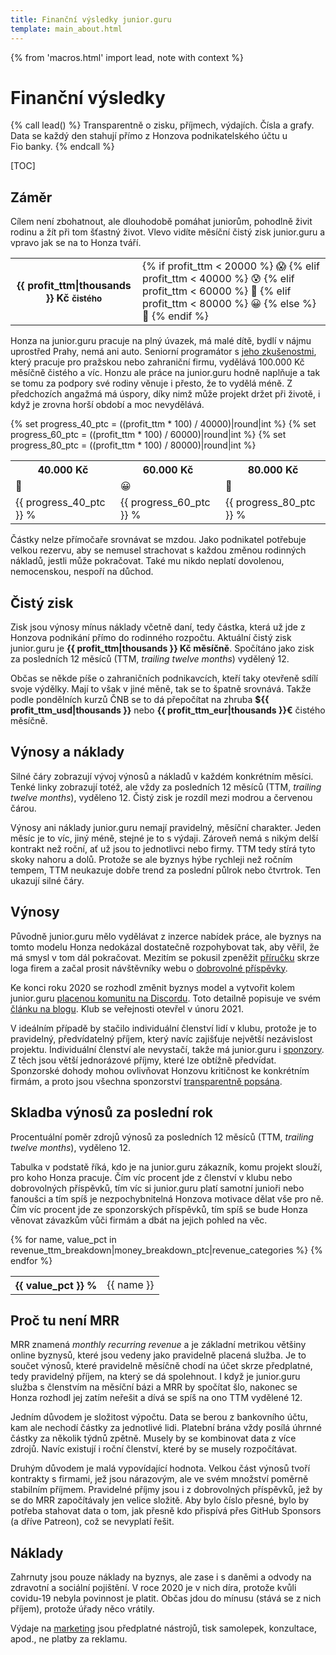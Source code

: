 ```yaml
---
title: Finanční výsledky junior.guru
template: main_about.html
---
```


{% from 'macros.html' import lead, note with context %}

# Finanční výsledky

{% call lead() %}
Transparentně o zisku, příjmech, výdajích. Čísla a grafy. Data se každý den stahují přímo z Honzova podnikatelského účtu u Fio banky.
{% endcall %}

[TOC]

## Záměr

Cílem není zbohatnout, ale dlouhodobě pomáhat juniorům, pohodlně živit rodinu a žít při tom šťastný život. Vlevo vidíte měsíční čistý zisk junior.guru a vpravo jak se na to Honza tváří.

<table class="table table-mood">
    <tr>
        <th>{{ profit_ttm|thousands }} Kč <small>čistého</small></th>
        <td>
            {% if profit_ttm < 20000 %}
                😱
            {% elif profit_ttm < 40000 %}
                😰
            {% elif profit_ttm < 60000 %}
                🤨
            {% elif profit_ttm < 80000 %}
                😀
            {% else %}
                🤩
            {% endif %}
        </td>
    </tr>
</table>

Honza na junior.guru pracuje na plný úvazek, má malé dítě, bydlí v nájmu uprostřed Prahy, nemá ani auto.
Seniorní programátor s [jeho zkušenostmi](https://www.linkedin.com/in/honzajavorek/), který pracuje pro pražskou nebo zahraniční firmu, vydělává 100.000 Kč měsíčně čistého a víc.
Honzu ale práce na junior.guru hodně naplňuje a tak se tomu za podpory své rodiny věnuje i přesto, že to vydělá méně.
Z předchozích angažmá má úspory, díky nimž může projekt držet při životě, i když je zrovna horší období a moc nevydělává.

<table class="table table-goals">
    {% set progress_40_ptc = ((profit_ttm * 100) / 40000)|round|int %}
    {% set progress_60_ptc = ((profit_ttm * 100) / 60000)|round|int %}
    {% set progress_80_ptc = ((profit_ttm * 100) / 80000)|round|int %}
    <tr>
        <th class="goal{% if progress_40_ptc >= 100 %} goal-reached{% endif %}">40.000 Kč</th>
        <th class="goal{% if progress_60_ptc >= 100 %} goal-reached{% endif %}">60.000 Kč</th>
        <th class="goal{% if progress_80_ptc >= 100 %} goal-reached{% endif %}">80.000 Kč</th>
    </tr>
    <tr>
        <td class="goal{% if progress_40_ptc >= 100 %} goal-reached{% endif %}">🤨</td>
        <td class="goal{% if progress_60_ptc >= 100 %} goal-reached{% endif %}">😀</td>
        <td class="goal{% if progress_80_ptc >= 100 %} goal-reached{% endif %}">🤩</td>
    </tr>
    <tr>
        <td class="goal{% if progress_40_ptc >= 100 %} goal-reached{% endif %}">
            <div class="progress">
                <div class="progress-bar" style="width: {{ progress_40_ptc }}%">{{ progress_40_ptc }} %</div>
            </div>
        </td>
        <td class="goal{% if progress_60_ptc >= 100 %} goal-reached{% endif %}">
            <div class="progress">
                <div class="progress-bar" style="width: {{ progress_60_ptc }}%">{{ progress_60_ptc }} %</div>
            </div>
        </td>
        <td class="goal{% if progress_80_ptc >= 100 %} goal-reached{% endif %}">
            <div class="progress">
                <div class="progress-bar" style="width: {{ progress_80_ptc }}%">{{ progress_80_ptc }} %</div>
            </div>
        </td>
    </tr>
</table>

Částky nelze přímočaře srovnávat se mzdou. Jako podnikatel potřebuje velkou rezervu, aby se nemusel strachovat s každou změnou rodinných nákladů, jestli může pokračovat. Také mu nikdo neplatí dovolenou, nemocenskou, nespoří na důchod.

## Čistý zisk

Zisk jsou výnosy mínus náklady včetně daní, tedy částka, která už jde z Honzova podnikání přímo do rodinného rozpočtu. Aktuální čistý zisk junior.guru je **{{ profit_ttm|thousands }} Kč měsíčně**. Spočítáno jako zisk za posledních 12 měsíců (TTM, _trailing twelve months_) vydělený 12.

Občas se někde píše o zahraničních podnikavcích, kteří taky otevřeně sdílí svoje výdělky. Mají to však v jiné měně, tak se to špatně srovnává. Takže podle pondělních kurzů ČNB se to dá přepočítat na zhruba **${{ profit_ttm_usd|thousands }}** nebo **{{ profit_ttm_eur|thousands }}€** čistého měsíčně.

<div class="chart-scroll"><div class="chart-container"><canvas
    class="chart" width="400" height="300"
    data-chart-type="line"
    data-chart="{{ {
        'labels': charts.profit_labels,
        'datasets': [
            {
                'label': 'zisk',
                'data': charts.profit,
                'borderColor': '#1755d1',
                'borderWidth': 2,
            },
            {
                'label': 'zisk TTM/12',
                'data': charts.profit_ttm,
                'borderColor': '#1755d1',
                'borderWidth': 1,
            }
        ]
    }|tojson|forceescape }}"
    data-chart-options="{{ {
        'interaction': {'mode': 'index'},
        'plugins': {'annotation': charts.profit_annotations},
    }|tojson|forceescape }}"></canvas></div></div>

## Výnosy a náklady

Silné čáry zobrazují vývoj výnosů a nákladů v každém konkrétním měsíci. Tenké linky zobrazují totéž, ale vždy za posledních 12 měsíců (TTM, _trailing twelve months_), vyděleno 12. Čistý zisk je rozdíl mezi modrou a červenou čárou.

Výnosy ani náklady junior.guru nemají pravidelný, měsíční charakter. Jeden měsíc je to víc, jiný méně, stejné je to s výdaji. Zároveň nemá s nikým delší kontrakt než roční, ať už jsou to jednotlivci nebo firmy. TTM tedy stírá tyto skoky nahoru a dolů. Protože se ale byznys hýbe rychleji než ročním tempem, TTM neukazuje dobře trend za poslední půlrok nebo čtvrtrok. Ten ukazují silné čáry.

<div class="chart-scroll"><div class="chart-container"><canvas
    class="chart" width="400" height="300"
    data-chart-type="line"
    data-chart="{{ {
        'labels': charts.revenue_labels,
        'datasets': [
            {
                'label': 'výnosy',
                'data': charts.revenue,
                'borderColor': '#1755d1',
                'borderWidth': 2,
            },
            {
                'label': 'výnosy TTM/12',
                'data': charts.revenue_ttm,
                'borderColor': '#1755d1',
                'borderWidth': 1,
            },
            {
                'label': 'náklady',
                'data': charts.cost,
                'borderColor': '#dc3545',
                'borderWidth': 2,
            },
            {
                'label': 'náklady TTM/12',
                'data': charts.cost_ttm,
                'borderColor': '#dc3545',
                'borderWidth': 1,
            },
        ]
    }|tojson|forceescape }}"
    data-chart-options="{{ {
        'interaction': {'mode': 'index'},
        'plugins': {'annotation': charts.revenue_annotations},
    }|tojson|forceescape }}"></canvas></div></div>

## Výnosy

Původně junior.guru mělo vydělávat z inzerce nabídek práce, ale byznys na tomto modelu Honza nedokázal dostatečně rozpohybovat tak, aby věřil, že má smysl v tom dál pokračovat. Mezitím se pokusil zpeněžit [příručku](../handbook/index.md) skrze loga firem a začal prosit návštěvníky webu o [dobrovolné příspěvky](../love.jinja).

Ke konci roku 2020 se rozhodl změnit byznys model a vytvořit kolem junior.guru [placenou komunitu na Discordu](../club.md). Toto detailně popisuje ve svém [článku na blogu](https://honzajavorek.cz/blog/spoustim-klub/). Klub se veřejnosti otevřel v únoru 2021.

V ideálním případě by stačilo individuální členství lidí v klubu, protože je to pravidelný, předvídatelný příjem, který navíc zajišťuje největší nezávislost projektu. Individuální členství ale nevystačí, takže má junior.guru i [sponzory](sponsors-partners.md). Z těch jsou větší jednorázové příjmy, které lze obtížně předvídat. Sponzorské dohody mohou ovlivňovat Honzovu kritičnost ke konkrétním firmám, a proto jsou všechna sponzorství [transparentně popsána](sponsors-partners.md).

<div class="chart-scroll"><div class="chart-container"><canvas
    class="chart" width="400" height="300"
    data-chart-type="bar"
    data-chart="{{ {
        'labels': charts.revenue_breakdown_labels,
        'datasets': [
            {
                'label': 'dobrovolné příspěvky',
                'data': charts.revenue_breakdown.pop('donations'),
                'backgroundColor': '#02cabb',
            },
            {
                'label': 'individuální členství',
                'data': charts.revenue_breakdown.pop('memberships'),
                'backgroundColor': '#1755d1',
            },
            {
                'label': 'příspěvky sponzorů',
                'data': charts.revenue_breakdown.pop('sponsorships'),
                'backgroundColor': '#638cdd',
            },
            {
                'label': 'inzerce nabídek práce',
                'data': charts.revenue_breakdown.pop('jobs'),
                'backgroundColor': '#421bd4',
            },
        ],
    }|tojson|forceescape }}"
    {{ charts.revenue_breakdown.keys()|list|assert_empty }}
    data-chart-options="{{ {
        'interaction': {'mode': 'index'},
        'scales': {'x': {'stacked': True}, 'y': {'stacked': True}},
        'plugins': {'annotation': charts.revenue_breakdown_annotations},
    }|tojson|forceescape }}"></canvas></div></div>

## Skladba výnosů za poslední rok

Procentuální poměr zdrojů výnosů za posledních 12 měsíců (TTM, _trailing twelve months_), vyděleno 12.

Tabulka v podstatě říká, kdo je na junior.guru zákazník, komu projekt slouží, pro koho Honza pracuje.
Čím víc procent jde z členství v klubu nebo dobrovolných příspěvků, tím víc si junior.guru platí samotní junioři nebo fanoušci a tím spíš je nezpochybnitelná Honzova motivace dělat vše pro ně.
Čím víc procent jde ze sponzorských příspěvků, tím spíš se bude Honza věnovat závazkům vůči firmám a dbát na jejich pohled na věc.

<div class="table-responsive"><table class="table">
{% for name, value_pct in revenue_ttm_breakdown|money_breakdown_ptc|revenue_categories %}
  <tr>
    <th>{{ value_pct }} %</th>
    <td>{{ name }}</td>
  </tr>
{% endfor %}
</table></div>

## Proč tu není MRR

MRR znamená _monthly recurring revenue_ a je základní metrikou většiny online byznysů, které jsou vedeny jako pravidelně placená služba. Je to součet výnosů, které pravidelně měsíčně chodí na účet skrze předplatné, tedy pravidelný příjem, na který se dá spolehnout. I když je junior.guru služba s členstvím na měsíční bázi a MRR by spočítat šlo, nakonec se Honza rozhodl jej zatím neřešit a dívá se spíš na ono TTM vydělené 12.

Jedním důvodem je složitost výpočtu. Data se berou z bankovního účtu, kam ale nechodí částky za jednotlivé lidi. Platební brána vždy posílá úhrnné částky za několik týdnů zpětně. Musely by se kombinovat data z více zdrojů. Navíc existují i roční členství, které by se musely rozpočítávat.

Druhým důvodem je malá vypovídající hodnota. Velkou část výnosů tvoří kontrakty s firmami, jež jsou nárazovým, ale ve svém množství poměrně stabilním příjmem. Pravidelné příjmy jsou i z dobrovolných příspěvků, jež by se do MRR započítávaly jen velice složitě. Aby bylo číslo přesné, bylo by potřeba stahovat data o tom, jak přesně kdo přispívá přes GitHub Sponsors (a dříve Patreon), což se nevyplatí řešit.

## Náklady

Zahrnuty jsou pouze náklady na byznys, ale zase i s daněmi a odvody na zdravotní a sociální pojištění. V roce 2020 je v nich díra, protože kvůli covidu-19 nebyla povinnost je platit. Občas jdou do mínusu (stává se z nich příjem), protože úřady něco vrátily.

Výdaje na [marketing](./marketing.md) jsou předplatné nástrojů, tisk samolepek, konzultace, apod., ne platby za reklamu.

<div class="chart-scroll"><div class="chart-container"><canvas
    class="chart" width="400" height="300"
    data-chart-type="bar"
    data-chart="{{ {
        'labels': charts.cost_breakdown_labels,
        'datasets': [
            {
                'label': 'daně a pojištění',
                'data': charts.cost_breakdown.pop('tax'),
                'backgroundColor': '#ddd',
            },
            {
                'label': 'memberful.com',
                'data': charts.cost_breakdown.pop('memberful'),
                'backgroundColor': '#df4b25',
            },
            {
                'label': 'kancelář',
                'data': charts.cost_breakdown.pop('office'),
                'backgroundColor': '#c8102e',
            },
            {
                'label': 'různé',
                'data': charts.cost_breakdown.pop('miscellaneous'),
                'backgroundColor': '#aaa',
            },
            {
                'label': 'produkce videa, podcastu, články',
                'data': charts.cost_breakdown.pop('production'),
                'backgroundColor': '#0c1633',
            },
            {
                'label': 'právnička',
                'data': charts.cost_breakdown.pop('lawyer'),
                'backgroundColor': '#801515',
            },
            {
                'label': 'účetnictví, fakturoid.cz',
                'data': charts.cost_breakdown.pop('accounting'),
                'backgroundColor': '#108a00',
            },
            {
                'label': 'marketing',
                'data': charts.cost_breakdown.pop('marketing'),
                'backgroundColor': '#daa520',
            },
            {
                'label': 'discord.com',
                'data': charts.cost_breakdown.pop('discord'),
                'backgroundColor': '#5865f2',
            },
        ],
    }|tojson|forceescape }}"
    {{ charts.cost_breakdown.keys()|list|assert_empty }}
    data-chart-options="{{ {
        'interaction': {'mode': 'index'},
        'scales': {'x': {'stacked': True}, 'y': {'stacked': True}},
        'plugins': {'annotation': charts.cost_breakdown_annotations},
    }|tojson|forceescape }}"></canvas></div></div>

